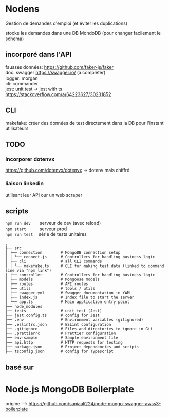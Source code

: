 
# Nodens

Gestion de demandes d'emploi (et éviter les duplications)

stocke les demandes dans une DB MondoDB (pour changer facilement le schema)


## incorporé dans l'API

fausses données: https://github.com/faker-js/faker  
doc: swagger https://swagger.io/ (a compléter)  
logger: morgan  
cli: commander  
jest: unit test -> jest with ts https://stackoverflow.com/a/64223627/30231852  

## CLI
makefake: créer des données de test directement dans la DB
    pour l'instant utilisateurs



## TODO

### incorporer dotenvx 
https://github.com/dotenvx/dotenvx -> dotenv mais chiffré

### liaison linkedin
utilisant leur API our un web scraper

## scripts

```npm run dev```&emsp;&emsp;serveur de dev (avec reload)  
```npm start```&emsp;&emsp;&emsp;serveur prod  
```npm run test```&emsp;&nbsp;série de tests unitaires 

```text
.
├── src
│ ├── connection        # MongoDB connection setup
│ │ └── connect.js      # Controllers for handling business logic
│ ├── cli               # all CLI commands
│ │ └── makefake.ts     # CLI for making test data (linked to command line via "npm link")
│ ├── controller        # Controllers for handling business logic
│ ├── models            # Mongoose models
│ ├── routes            # API routes
│ ├── utils             # tools / utils
│ ├── swagger.yml       # Swagger documentation in YAML
│ ├── index.js          # Index file to start the server
│ └── app.ts            # Main application entry point
├── node_modules
├── tests               # unit test (Jest)
├── jest.config.ts      # config for Jest
├── .env                # Environment variables (gitignored)
├── .eslintrc.json      # ESLint configuration
├── .gitignore          # Files and directories to ignore in Git
├── .prettierrc         # Prettier configuration
├── env-sample          # Sample environment file
├── api.http            # HTTP requests for testing
├── package.json        # Project dependencies and scripts
├── tsconfig.json       # config for Typescript
```


basé sur 
-------------------------------------------------------------------------------------------
# Node.js MongoDB Boilerplate 
origine --> https://github.com/saniaali224/node-mongo-swagger-awss3-boilerplate

